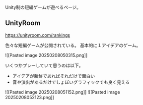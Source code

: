 Unity制の短編ゲームが遊べるページ。

## UnityRoom
https://unityroom.com/rankings

色々な短編ゲームが公開されている。
基本的に１アイデアのゲーム。

![[Pasted image 20250208050315.png]]

いくつかプレーしていて思うのは以下。
- アイデアが新鮮であればそれだけで面白い
- 音や演出があるだけでしょぼいグラフィックでも良く見える

![[Pasted image 20250208051152.png]]
![[Pasted image 20250208052123.png]]
